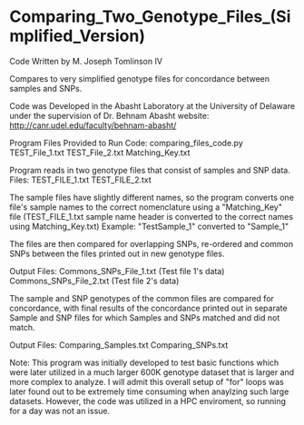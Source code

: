 # Comparing_Two_Genotype_Files_(Simplified_Version)
Code Written by M. Joseph Tomlinson IV

Compares to very simplified genotype files for concordance between samples and SNPs.

Code was Developed in the Abasht Laboratory at the University of Delaware under
the supervision of Dr. Behnam Abasht
website: http://canr.udel.edu/faculty/behnam-abasht/

Program Files Provided to Run Code:
comparing_files_code.py
TEST_File_1.txt
TEST_File_2.txt
Matching_Key.txt

Program reads in two genotype files that consist of samples and SNP data. 
Files:
TEST_FILE_1.txt
TEST_FILE_2.txt

The sample files have slightly different names, so the program converts one file's sample names to the correct nomenclature
using a "Matching_Key" file (TEST_FILE_1.txt sample name header is converted to the correct names using Matching_Key.txt)
Example: "TestSample_1" converted to "Sample_1"

The files are then compared for overlapping SNPs, re-ordered and common SNPs between the files printed out in new genotype files. 

Output Files:
Commons_SNPs_File_1.txt (Test file 1's data)
Commons_SNPs_File_2.txt (Test file 2's data)

The sample and SNP genotypes of the common files are compared for concordance, with final results of the
concordance printed out in separate Sample and SNP files for which Samples and SNPs matched and did not match.

Output Files:
Comparing_Samples.txt
Comparing_SNPs.txt

Note: This program was initially developed to test basic functions which were later utilized in a much 
larger 600K genotype dataset that is larger and more complex to analyze. I will admit this overall setup
of "for" loops was later found out to be extremely time consuming when anaylzing such large datasets. However, the code
was utilized in a HPC enviroment, so running for a day was not an issue.    
